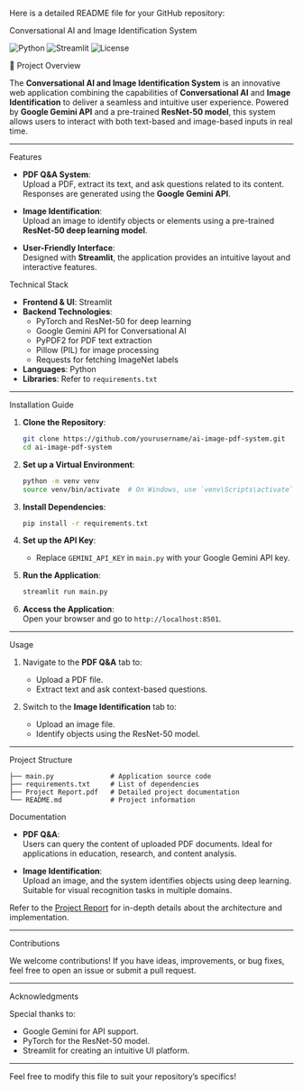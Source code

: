 Here is a detailed README file for your GitHub repository:


Conversational AI and Image Identification System

![Python](https://img.shields.io/badge/Python-3.10-blue.svg) ![Streamlit](https://img.shields.io/badge/Streamlit-1.41.1-red.svg) ![License](https://img.shields.io/badge/License-MIT-green.svg)

📜 Project Overview

The **Conversational AI and Image Identification System** is an innovative web application combining the capabilities of **Conversational AI** and **Image Identification** to deliver a seamless and intuitive user experience. Powered by **Google Gemini API** and a pre-trained **ResNet-50 model**, this system allows users to interact with both text-based and image-based inputs in real time.

---

Features

- **PDF Q&A System**:  
  Upload a PDF, extract its text, and ask questions related to its content. Responses are generated using the **Google Gemini API**.
  
- **Image Identification**:  
  Upload an image to identify objects or elements using a pre-trained **ResNet-50 deep learning model**.

- **User-Friendly Interface**:  
  Designed with **Streamlit**, the application provides an intuitive layout and interactive features.


Technical Stack

- **Frontend & UI**: Streamlit
- **Backend Technologies**:
  - PyTorch and ResNet-50 for deep learning
  - Google Gemini API for Conversational AI
  - PyPDF2 for PDF text extraction
  - Pillow (PIL) for image processing
  - Requests for fetching ImageNet labels
- **Languages**: Python
- **Libraries**: Refer to `requirements.txt`

---

Installation Guide

1. **Clone the Repository**:
   ```bash
   git clone https://github.com/yourusername/ai-image-pdf-system.git
   cd ai-image-pdf-system
   ```

2. **Set up a Virtual Environment**:
   ```bash
   python -m venv venv
   source venv/bin/activate  # On Windows, use `venv\Scripts\activate`
   ```

3. **Install Dependencies**:
   ```bash
   pip install -r requirements.txt
   ```

4. **Set up the API Key**:
   - Replace `GEMINI_API_KEY` in `main.py` with your Google Gemini API key.

5. **Run the Application**:
   ```bash
   streamlit run main.py
   ```

6. **Access the Application**:  
   Open your browser and go to `http://localhost:8501`.

---

Usage

1. Navigate to the **PDF Q&A** tab to:
   - Upload a PDF file.
   - Extract text and ask context-based questions.

2. Switch to the **Image Identification** tab to:
   - Upload an image file.
   - Identify objects using the ResNet-50 model.

---

Project Structure

```
├── main.py              # Application source code
├── requirements.txt     # List of dependencies
├── Project Report.pdf   # Detailed project documentation
└── README.md            # Project information
```

Documentation

- **PDF Q&A**:  
  Users can query the content of uploaded PDF documents. Ideal for applications in education, research, and content analysis.

- **Image Identification**:  
  Upload an image, and the system identifies objects using deep learning. Suitable for visual recognition tasks in multiple domains.

Refer to the [Project Report](Project%20Report%20Harvi.pdf) for in-depth details about the architecture and implementation.

---

Contributions

We welcome contributions! If you have ideas, improvements, or bug fixes, feel free to open an issue or submit a pull request.


---

Acknowledgments

Special thanks to:
- Google Gemini for API support.
- PyTorch for the ResNet-50 model.
- Streamlit for creating an intuitive UI platform.

---

Feel free to modify this file to suit your repository’s specifics!

